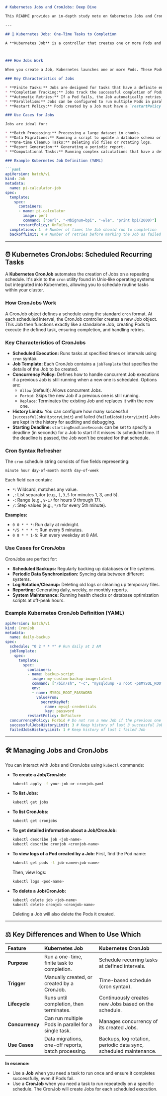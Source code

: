 ````markdown
# Kubernetes Jobs and CronJobs: Deep Dive

This README provides an in-depth study note on Kubernetes Jobs and CronJobs, essential resources for managing one-time and recurring tasks within your Kubernetes clusters.

---

## 🚀 Kubernetes Jobs: One-Time Tasks to Completion

A **Kubernetes Job** is a controller that creates one or more Pods and ensures that a specified number of them successfully complete their tasks. Unlike a Deployment, which aims to keep a set of Pods running continuously, a Job's primary purpose is to run a task to completion and then terminate.



### How Jobs Work

When you create a Job, Kubernetes launches one or more Pods. These Pods execute the defined task. If a Pod fails or is terminated for any reason (e.g., node failure), the Job controller will automatically create a new Pod to replace it, ensuring the task eventually finishes. The Job is considered complete when the specified number of successful Pod completions is met.

### Key Characteristics of Jobs

* **Finite Tasks:** Jobs are designed for tasks that have a definite end.
* **Completion Tracking:** Jobs track the successful completion of Pods.
* **Automatic Retries:** If a Pod fails, the Job automatically retries it (up to a configurable `backoffLimit`).
* **Parallelism:** Jobs can be configured to run multiple Pods in parallel, either to complete a fixed number of tasks or to process items from a work queue.
* **Restart Policy:** Pods created by a Job must have a `restartPolicy` of `OnFailure` or `Never`. `Always` is not allowed because a Job is meant to terminate.

### Use Cases for Jobs

Jobs are ideal for:

* **Batch Processing:** Processing a large dataset in chunks.
* **Data Migrations:** Running a script to update a database schema or migrate data.
* **One-time Cleanup Tasks:** Deleting old files or rotating logs.
* **Report Generation:** Generating a periodic report.
* **Computational Tasks:** Running complex calculations that have a defined endpoint.

### Example Kubernetes Job Definition (YAML)

```yaml
apiVersion: batch/v1
kind: Job
metadata:
  name: pi-calculator-job
spec:
  template:
    spec:
      containers:
      - name: pi-calculator
        image: perl
        command: ["perl", "-Mbignum=bpi", "-wle", "print bpi(2000)"]
      restartPolicy: OnFailure
  completions: 1  # Number of times the Job should run to completion
  backoffLimit: 4 # Number of retries before marking the Job as failed
````

-----

## ⏰ Kubernetes CronJobs: Scheduled Recurring Tasks

A **Kubernetes CronJob** automates the creation of Jobs on a repeating schedule. It's akin to the `cron` utility found in Unix-like operating systems but integrated into Kubernetes, allowing you to schedule routine tasks within your cluster.

### How CronJobs Work

A CronJob object defines a schedule using the standard `cron` format. At each scheduled interval, the CronJob controller creates a new Job object. This Job then functions exactly like a standalone Job, creating Pods to execute the defined task, ensuring completion, and handling retries.

### Key Characteristics of CronJobs

  * **Scheduled Execution:** Runs tasks at specified times or intervals using `cron` syntax.
  * **Job Template:** Each CronJob contains a `jobTemplate` that specifies the details of the Job to be created.
  * **Concurrency Policy:** Defines how to handle concurrent Job executions if a previous Job is still running when a new one is scheduled. Options are:
      * `Allow` (default): Allows concurrent Jobs.
      * `Forbid`: Skips the new Job if a previous one is still running.
      * `Replace`: Terminates the existing Job and replaces it with the new one.
  * **History Limits:** You can configure how many successful (`successfulJobsHistoryLimit`) and failed (`failedJobsHistoryLimit`) Jobs are kept in the history for auditing and debugging.
  * **Starting Deadline:** `startingDeadlineSeconds` can be set to specify a deadline (in seconds) for a Job to start if it misses its scheduled time. If the deadline is passed, the Job won't be created for that schedule.

### Cron Syntax Refresher

The `cron` schedule string consists of five fields representing:

```
minute hour day-of-month month day-of-week
```

Each field can contain:

  * `*`: Wildcard, matches any value.
  * `,`: List separator (e.g., `1,3,5` for minutes 1, 3, and 5).
  * `-`: Range (e.g., `9-17` for hours 9 through 17).
  * `/`: Step values (e.g., `*/5` for every 5th minute).

**Examples:**

  * `0 0 * * *`: Run daily at midnight.
  * `*/5 * * * *`: Run every 5 minutes.
  * `0 8 * * 1-5`: Run every weekday at 8 AM.

### Use Cases for CronJobs

CronJobs are perfect for:

  * **Scheduled Backups:** Regularly backing up databases or file systems.
  * **Periodic Data Synchronization:** Syncing data between different systems.
  * **Log Rotation/Cleanup:** Deleting old logs or cleaning up temporary files.
  * **Reporting:** Generating daily, weekly, or monthly reports.
  * **System Maintenance:** Running health checks or database optimization scripts at off-peak hours.

### Example Kubernetes CronJob Definition (YAML)

```yaml
apiVersion: batch/v1
kind: CronJob
metadata:
  name: daily-backup
spec:
  schedule: "0 2 * * *" # Run daily at 2 AM
  jobTemplate:
    spec:
      template:
        spec:
          containers:
          - name: backup-script
            image: my-custom-backup-image:latest
            command: ["/bin/sh", "-c", "mysqldump -u root -p$MYSQL_ROOT_PASSWORD --all-databases > /backups/all-databases-$(date +%Y%m%d).sql"]
            env:
            - name: MYSQL_ROOT_PASSWORD
              valueFrom:
                secretKeyRef:
                  name: mysql-credentials
                  key: password
          restartPolicy: OnFailure
  concurrencyPolicy: Forbid # Do not run a new Job if the previous one is still running
  successfulJobsHistoryLimit: 3 # Keep history of last 3 successful Jobs
  failedJobsHistoryLimit: 1 # Keep history of last 1 failed Job
```

-----

## 🛠️ Managing Jobs and CronJobs

You can interact with Jobs and CronJobs using `kubectl` commands:

  * **To create a Job/CronJob:**
    ```bash
    kubectl apply -f your-job-or-cronjob.yaml
    ```
  * **To list Jobs:**
    ```bash
    kubectl get jobs
    ```
  * **To list CronJobs:**
    ```bash
    kubectl get cronjobs
    ```
  * **To get detailed information about a Job/CronJob:**
    ```bash
    kubectl describe job <job-name>
    kubectl describe cronjob <cronjob-name>
    ```
  * **To view logs of a Pod created by a Job:**
    First, find the Pod name:
    ```bash
    kubectl get pods -l job-name=<job-name>
    ```
    Then, view logs:
    ```bash
    kubectl logs <pod-name>
    ```
  * **To delete a Job/CronJob:**
    ```bash
    kubectl delete job <job-name>
    kubectl delete cronjob <cronjob-name>
    ```
    Deleting a Job will also delete the Pods it created.

-----

## ⚖️ Key Differences and When to Use Which

| Feature               | Kubernetes Job                                 | Kubernetes CronJob                                   |
| :-------------------- | :--------------------------------------------- | :--------------------------------------------------- |
| **Purpose** | Run a one-time, finite task to completion.     | Schedule recurring tasks at defined intervals.       |
| **Trigger** | Manually created, or created by a CronJob.     | Time-based schedule (cron syntax).                   |
| **Lifecycle** | Runs until completion, then terminates.        | Continuously creates new Jobs based on the schedule. |
| **Concurrency** | Can run multiple Pods in parallel for a single task. | Manages concurrency of its created Jobs.             |
| **Use Cases** | Data migrations, one-off reports, batch processing. | Backups, log rotation, periodic data sync, scheduled maintenance. |

**In essence:**

  * Use a **Job** when you need a task to run once and ensure it completes successfully, even if Pods fail.
  * Use a **CronJob** when you need a task to run repeatedly on a specific schedule. The CronJob will create Jobs for each scheduled execution.

<!-- end list -->

```
```

